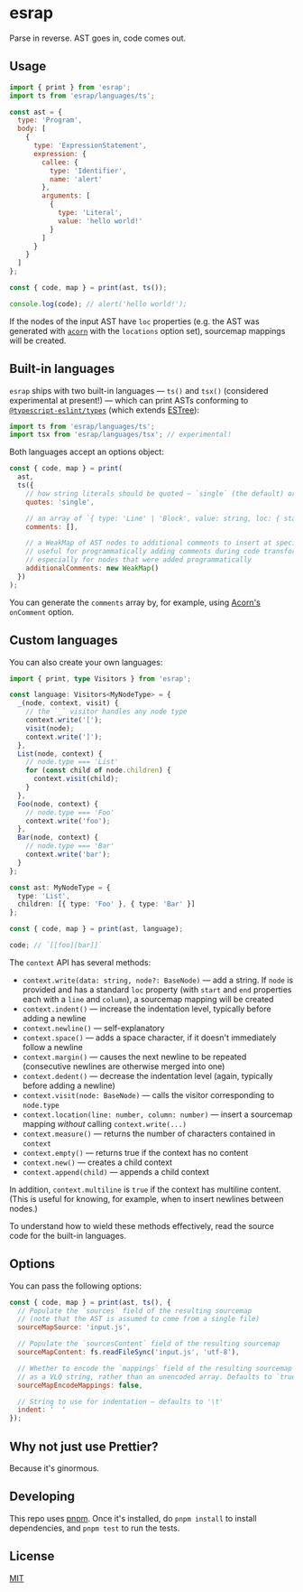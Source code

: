 # esrap

Parse in reverse. AST goes in, code comes out.

## Usage

```js
import { print } from 'esrap';
import ts from 'esrap/languages/ts';

const ast = {
  type: 'Program',
  body: [
    {
      type: 'ExpressionStatement',
      expression: {
        callee: {
          type: 'Identifier',
          name: 'alert'
        },
        arguments: [
          {
            type: 'Literal',
            value: 'hello world!'
          }
        ]
      }
    }
  ]
};

const { code, map } = print(ast, ts());

console.log(code); // alert('hello world!');
```

If the nodes of the input AST have `loc` properties (e.g. the AST was generated with [`acorn`](https://github.com/acornjs/acorn/tree/master/acorn/#interface) with the `locations` option set), sourcemap mappings will be created.

## Built-in languages

`esrap` ships with two built-in languages — `ts()` and `tsx()` (considered experimental at present!) — which can print ASTs conforming to [`@typescript-eslint/types`](https://www.npmjs.com/package/@typescript-eslint/types) (which extends [ESTree](https://github.com/estree/estree)):

```js
import ts from 'esrap/languages/ts';
import tsx from 'esrap/languages/tsx'; // experimental!
```

Both languages accept an options object:

```js
const { code, map } = print(
  ast,
  ts({
    // how string literals should be quoted — `single` (the default) or `double`
    quotes: 'single',

    // an array of `{ type: 'Line' | 'Block', value: string, loc: { start, end } }` objects
    comments: [],

    // a WeakMap of AST nodes to additional comments to insert at specific nodes
    // useful for programmatically adding comments during code transformation,
    // especially for nodes that were added programmatically
    additionalComments: new WeakMap()
  })
);
```

You can generate the `comments` array by, for example, using [Acorn's](https://github.com/acornjs/acorn/tree/master/acorn/#interface) `onComment` option.

## Custom languages

You can also create your own languages:

```ts
import { print, type Visitors } from 'esrap';

const language: Visitors<MyNodeType> = {
  _(node, context, visit) {
    // the `_` visitor handles any node type
    context.write('[');
    visit(node);
    context.write(']');
  },
  List(node, context) {
    // node.type === 'List'
    for (const child of node.children) {
      context.visit(child);
    }
  },
  Foo(node, context) {
    // node.type === 'Foo'
    context.write('foo');
  },
  Bar(node, context) {
    // node.type === 'Bar'
    context.write('bar');
  }
};

const ast: MyNodeType = {
  type: 'List',
  children: [{ type: 'Foo' }, { type: 'Bar' }]
};

const { code, map } = print(ast, language);

code; // `[[foo][bar]]`
```

The `context` API has several methods:

- `context.write(data: string, node?: BaseNode)` — add a string. If `node` is provided and has a standard `loc` property (with `start` and `end` properties each with a `line` and `column`), a sourcemap mapping will be created
- `context.indent()` — increase the indentation level, typically before adding a newline
- `context.newline()` — self-explanatory
- `context.space()` — adds a space character, if it doesn't immediately follow a newline
- `context.margin()` — causes the next newline to be repeated (consecutive newlines are otherwise merged into one)
- `context.dedent()` — decrease the indentation level (again, typically before adding a newline)
- `context.visit(node: BaseNode)` — calls the visitor corresponding to `node.type`
- `context.location(line: number, column: number)` — insert a sourcemap mapping _without_ calling `context.write(...)`
- `context.measure()` — returns the number of characters contained in `context`
- `context.empty()` — returns true if the context has no content
- `context.new()` — creates a child context
- `context.append(child)` — appends a child context

In addition, `context.multiline` is `true` if the context has multiline content. (This is useful for knowing, for example, when to insert newlines between nodes.)

To understand how to wield these methods effectively, read the source code for the built-in languages.

## Options

You can pass the following options:

```js
const { code, map } = print(ast, ts(), {
  // Populate the `sources` field of the resulting sourcemap
  // (note that the AST is assumed to come from a single file)
  sourceMapSource: 'input.js',

  // Populate the `sourcesContent` field of the resulting sourcemap
  sourceMapContent: fs.readFileSync('input.js', 'utf-8'),

  // Whether to encode the `mappings` field of the resulting sourcemap
  // as a VLQ string, rather than an unencoded array. Defaults to `true`
  sourceMapEncodeMappings: false,

  // String to use for indentation — defaults to '\t'
  indent: '  '
});
```

## Why not just use Prettier?

Because it's ginormous.

## Developing

This repo uses [pnpm](https://pnpm.io). Once it's installed, do `pnpm install` to install dependencies, and `pnpm test` to run the tests.

## License

[MIT](LICENSE)
